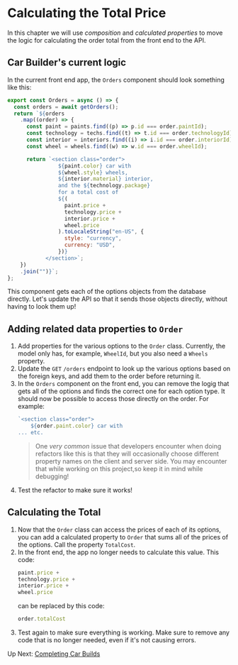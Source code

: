 # Calculating the Total Price
In this chapter we will use _composition_ and _calculated properties_ to move the logic for calculating the order total from the front end to the API. 

## Car Builder's current logic
In the current front end app, the `Orders` component should look something like this:
``` javascript
export const Orders = async () => {
  const orders = await getOrders();
  return `${orders
    .map((order) => {
      const paint = paints.find((p) => p.id === order.paintId);
      const technology = techs.find((t) => t.id === order.technologyId);
      const interior = interiors.find((i) => i.id === order.interiorId);
      const wheel = wheels.find((w) => w.id === order.wheelId);

      return `<section class="order">
                ${paint.color} car with
                ${wheel.style} wheels,
                ${interior.material} interior,
                and the ${technology.package}
                for a total cost of
                ${(
                  paint.price +
                  technology.price +
                  interior.price +
                  wheel.price
                ).toLocaleString("en-US", {
                  style: "currency",
                  currency: "USD",
                })}
            </section>`;
    })
    .join("")}`;
};
```
This component gets each of the options objects from the database directly. Let's update the API so that it sends those objects directly, without having to look them up!

## Adding related data properties to `Order`
1. Add properties for the various options to the `Order` class. Currently, the model only has, for example, `WheelId`, but you also need a `Wheels` property.  
1. Update the `GET` `/orders` endpoint to look up the various options based on the foreign keys, and add them to the order before returning it.
1. In the `Orders` component on the front end, you can remove the logig that gets all of the options and finds the correct one for each option type. It should now be possible to access those directly on the order. For example:
    ``` javascript
    `<section class="order">
        ${order.paint.color} car with
    ... etc.
    ```
    > One _very common_ issue that developers encounter when doing refactors like this is that they will occasionally choose different property names on the client and server side. You may encounter that while working on this project,so keep it in mind while debugging! 
1. Test the refactor to make sure it works!

## Calculating the Total
1. Now that the `Order` class can access the prices of each of its options, you can add a calculated property to `Order` that sums all of the prices of the options. Call the property `TotalCost`. 
1. In the front end, the app no longer needs to calculate this value. This code:
    ``` javascript
    paint.price +
    technology.price +
    interior.price +
    wheel.price
    ```
    can be replaced by this code:
    ``` javascript
    order.totalCost
    ```
1. Test again to make sure everything is working. Make sure to remove any code that is no longer needed, even if it's not causing errors. 

Up Next: [Completing Car Builds](./car-builder-complete-build.md)
